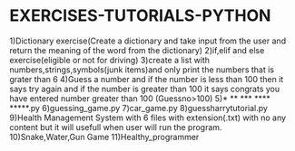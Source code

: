 # EXERCISES-TUTORIALS-PYTHON
1)Dictionary exercise(Create a dictionary and take input from the user and return the meaning of the word from the dictionary)
2)if,elif and else exercise(eligible or not for driving)
3)create a list with numbers,strings,symbols(junk items)and only print the numbers that is grater than 6 
4)Guess a number and if the number is less than 100 then it says try again and if the number is greater than 100 it says congrats you have entered number greater than 100
(Guessno>100)
5)* ** *** **** *****.py
6)guessing_game.py
7)car_game.py
8)guessharrytutorial.py
9)Health Management System with 6 files with extension(.txt) with no any content but it will usefull when user will run the program.
10)Snake,Water,Gun Game 
11)Healthy_programmer
